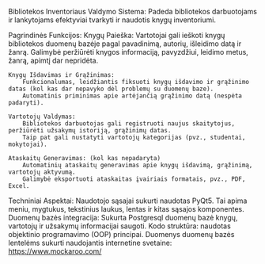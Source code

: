 Bibliotekos Inventoriaus Valdymo Sistema:
Padeda bibliotekos darbuotojams ir lankytojams efektyviai tvarkyti ir naudotis knygų inventoriumi.

Pagrindinės Funkcijos:
    Knygų Paieška:
        Vartotojai gali ieškoti knygų bibliotekos duomenų bazėje pagal pavadinimą, autorių, išleidimo datą ir žanrą.
        Galimybė peržiūrėti knygos informaciją, pavyzdžiui, leidimo metus, žanrą, apimtį dar nepridėta.

    Knygų Išdavimas ir Grąžinimas:
        Funkcionalumas, leidžiantis fiksuoti knygų išdavimo ir grąžinimo datas (kol kas dar nepavyko dėl problemų su duomenų baze).
        Automatinis priminimas apie artėjančią grąžinimo datą (nespėta padaryti).

    Vartotojų Valdymas:
        Bibliotekos darbuotojas gali registruoti naujus skaitytojus, peržiūrėti užsakymų istoriją, grąžinimų datas.
        Taip pat gali nustatyti vartotojų kategorijas (pvz., studentai, mokytojai).

    Ataskaitų Generavimas: (kol kas nepadaryta)
        Automatinių ataskaitų generavimas apie knygų išdavimą, grąžinimą, vartotojų aktyvumą.
        Galimybė eksportuoti ataskaitas įvairiais formatais, pvz., PDF, Excel.

Techniniai Aspektai:
    Naudotojo sąsajai sukurti naudotas PyQt5. Tai apima meniu, mygtukus, tekstinius laukus, lentas ir kitas sąsajos komponentes.
    Duomenų bazės integracija: Sukurta Postgresql duomenų bazė knygų, vartotojų ir užsakymų informacijai saugoti.
    Kodo struktūra: naudotas objektinio programavimo (OOP) principai.
    Duomenys duomenų bazės lentelėms sukurti naudojantis internetine svetaine: https://www.mockaroo.com/

